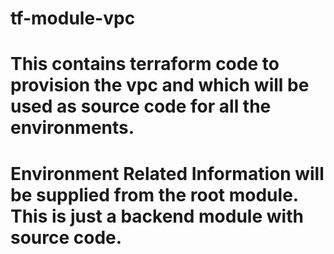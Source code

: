 # tf-module-vpc
# This contains terraform code to provision the vpc and which will be used as source code for all the environments.

# Environment Related Information will be supplied from the root module. This is just a backend module with source code.